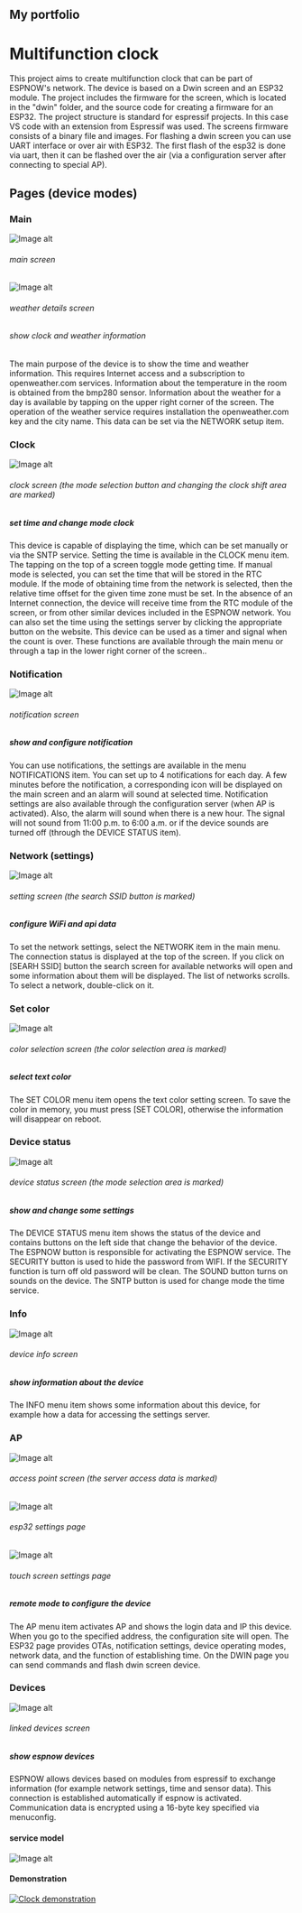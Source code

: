 ## My portfolio

# Multifunction clock
This project aims to create multifunction clock that can be part of ESPNOW's network. The device is based on a Dwin screen  and an ESP32 module. The project includes the firmware for the screen, which is located in the "dwin" folder, and the source code for creating a firmware for an ESP32. The project structure is standard for espressif projects. In this case VS code with an extension from Espressif was used. The screens firmware consists of a binary file and images. For flashing a dwin screen you can use UART interface or over air with ESP32. The first flash of the esp32 is done via uart, then it can be flashed over the air (via a configuration server after connecting to special AP).

## Pages (device modes)

### Main

![Image alt](https://github.com/Sany777/dwin-kitchen-clock/raw/main/src_help/main_screen.jpg)
###### main screen

![Image alt](https://github.com/Sany777/dwin-kitchen-clock/raw/main/src_help/weather_details_screen.jpg)
###### weather details screen

###### show clock and weather information
The main purpose of the device is to show the time and weather information. This requires Internet access and a subscription to openweather.com services. Information about the temperature in the room is obtained from the bmp280 sensor. Information about the weather for a day is available by tapping on the upper right corner of the screen. The operation of the weather service requires installation the openweather.com key and the city name. This data can be set via the NETWORK setup item.

### Clock

![Image alt](https://github.com/Sany777/dwin-kitchen-clock/raw/main/src_help/clock_screen.jpg)
######   clock screen (the mode selection button and changing the clock shift area are marked)

##### set time and change mode clock
This device is capable of displaying the time, which can be set manually or via the SNTP service. Setting the time is available in the CLOCK menu item. The tapping on the top of a screen toggle mode getting time. If manual mode is selected, you can set the time that will be stored in the RTC module. If the mode of obtaining time from the network is selected, then the relative time offset for the given time zone must be set. In the absence of an Internet connection, the device will receive time from the RTC module of the screen, or from other similar devices included in the ESPNOW network. You can also set the time using the settings server by clicking the appropriate button on the website. This device can be used as a timer and signal when the count is over. These functions are available through the main menu or through a tap in the lower right corner of the screen..

### Notification

![Image alt](https://github.com/Sany777/dwin-kitchen-clock/raw/main/src_help/notification_screen.jpg)
######  notification screen 

##### show and configure notification 
You can use notifications, the settings are available in the menu NOTIFICATIONS item. You can set up to 4 notifications for each day. A few minutes before the notification, a corresponding icon will be displayed on the main screen and an alarm will sound at selected time. Notification settings are also available through the configuration server (when AP is activated). Also, the alarm will sound when there is a new hour. The signal will not sound from 11:00 p.m. to 6:00 a.m. or if the device sounds are turned off (through the DEVICE STATUS item). 

### Network (settings)

![Image alt](https://github.com/Sany777/dwin-kitchen-clock/raw/main/src_help/setting_screen.jpg)
###### setting screen (the search SSID button is marked)

##### configure WiFi and api data
To set the network settings, select the NETWORK item in the main menu. The connection status is displayed at the top of the screen. If you click on [SEARH SSID] button the search screen for available networks will open and some information about them will be displayed. The list of networks scrolls. To select a network, double-click on it.

### Set color

![Image alt](https://github.com/Sany777/dwin-kitchen-clock/raw/main/src_help/color_screen.jpg)
######  color selection screen (the color selection area is marked)

##### select text color 
The SET COLOR menu item opens the text color setting screen. To save the color in memory, you must press [SET COLOR], otherwise the information will disappear on reboot.

### Device status

![Image alt](https://github.com/Sany777/dwin-kitchen-clock/raw/main/src_help/state_screen.jpg)
######  device status screen (the mode selection area is marked)

##### show and change some settings
The DEVICE STATUS menu item shows the status of the device and contains buttons on the left side that change the behavior of the device. The ESPNOW button is responsible for activating the ESPNOW service. The SECURITY button is used to hide the password from WIFI. If the SECURITY function is turn off old password will be clean. The SOUND button turns on sounds on the device. The SNTP button is used for change mode the time service. 

### Info

![Image alt](https://github.com/Sany777/dwin-kitchen-clock/raw/main/src_help/device_info_screen.jpg)
######  device info screen

##### show information about the device
The INFO menu item shows some information about this device, for example how a data for accessing the settings server.

### AP

![Image alt](https://github.com/Sany777/dwin-kitchen-clock/raw/main/src_help/AP.jpg)
######  access point screen (the server access data is marked)

![Image alt](https://github.com/Sany777/dwin-kitchen-clock/raw/main/src_help/setting_esp_page.jpg)
###### esp32 settings page

![Image alt](https://github.com/Sany777/dwin-kitchen-clock/raw/main/src_help/dwin_img.jpg)
###### touch screen settings page

##### remote mode to configure the device
The AP menu item activates AP and shows the login data and IP this device. When you go to the specified address, the configuration site will open. The ESP32 page provides OTAs, notification settings, device operating modes, network data, and the function of establishing time. On the DWIN page you can send commands and flash dwin screen device.

### Devices

![Image alt](https://github.com/Sany777/dwin-kitchen-clock/raw/main/src_help/espnow_device_screen.jpg)
###### linked devices screen

##### show espnow devices
ESPNOW allows devices based on modules from espressif to exchange information (for example network settings, time and sensor data). This connection is established automatically if espnow is activated. Communication data is encrypted using a 16-byte key specified via menuconfig.


#### service model
![Image alt](https://github.com/Sany777/dwin-kitchen-clock/raw/main/src_help/Model.png)

#### Demonstration
[![Clock demonstration](https://img.youtube.com/vi/c-kLCFXso-g/0.jpg)](https://www.youtube.com/watch?v=c-kLCFXso-g)
